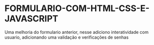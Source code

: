 # FORMULARIO-COM-HTML-CSS-E-JAVASCRIPT
Uma melhoria do formulario anterior, nesse adiciono interatividade com usuario, adicionando uma validação e verificações de senhas
